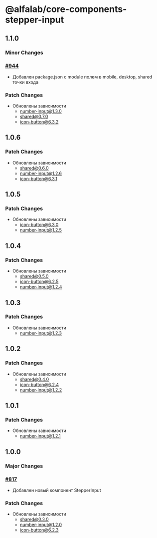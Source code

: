 # @alfalab/core-components-stepper-input

## 1.1.0

### Minor Changes

### [#944](https://github.com/core-ds/core-components/pull/944)

-   Добавлен package.json с module полем в mobile, desktop, shared точки входа

### Patch Changes

-   Обновлены зависимости
    -   number-input@1.3.0
    -   shared@0.7.0
    -   icon-button@6.3.2

## 1.0.6

### Patch Changes

-   Обновлены зависимости
    -   shared@0.6.0
    -   number-input@1.2.6
    -   icon-button@6.3.1

## 1.0.5

### Patch Changes

-   Обновлены зависимости
    -   icon-button@6.3.0
    -   number-input@1.2.5

## 1.0.4

### Patch Changes

-   Обновлены зависимости
    -   shared@0.5.0
    -   icon-button@6.2.5
    -   number-input@1.2.4

## 1.0.3

### Patch Changes

-   Обновлены зависимости
    -   number-input@1.2.3

## 1.0.2

### Patch Changes

-   Обновлены зависимости
    -   shared@0.4.0
    -   icon-button@6.2.4
    -   number-input@1.2.2

## 1.0.1

### Patch Changes

-   Обновлены зависимости
    -   number-input@1.2.1

## 1.0.0

### Major Changes

### [#817](https://github.com/core-ds/core-components/pull/817)

-   Добавлен новый компонент StepperInput

### Patch Changes

-   Обновлены зависимости
    -   shared@0.3.0
    -   number-input@1.2.0
    -   icon-button@6.2.3
